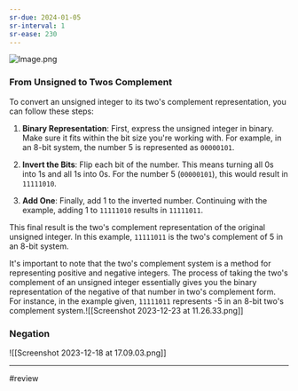 ```yaml
---
sr-due: 2024-01-05
sr-interval: 1
sr-ease: 230
---
```



![Image.png](Image.png)
### From Unsigned to Twos Complement
To convert an unsigned integer to its two's complement representation, you can follow these steps:

1. **Binary Representation**: First, express the unsigned integer in binary. Make sure it fits within the bit size you're working with. For example, in an 8-bit system, the number 5 is represented as `00000101`.
    
2. **Invert the Bits**: Flip each bit of the number. This means turning all 0s into 1s and all 1s into 0s. For the number 5 (`00000101`), this would result in `11111010`.
    
3. **Add One**: Finally, add 1 to the inverted number. Continuing with the example, adding 1 to `11111010` results in `11111011`.
    
This final result is the two's complement representation of the original unsigned integer. In this example, `11111011` is the two's complement of 5 in an 8-bit system.

It's important to note that the two's complement system is a method for representing positive and negative integers. The process of taking the two's complement of an unsigned integer essentially gives you the binary representation of the negative of that number in two's complement form. For instance, in the example given, `11111011` represents -5 in an 8-bit two's complement system.![[Screenshot 2023-12-23 at 11.26.33.png]]
### Negation
![[Screenshot 2023-12-18 at 17.09.03.png]]

---
#review